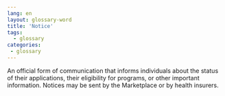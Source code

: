 ```yaml
---
lang: en
layout: glossary-word
title: 'Notice'
tags:
  - glossary
categories:
 - glossary
---
```

An official form of communication that informs individuals about the status of their applications, their eligibility for programs, or other important information. Notices may be sent by the Marketplace or by health insurers.

